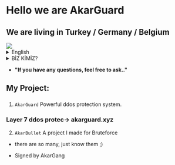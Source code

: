 # Hello we are AkarGuard
## We are living in Turkey / Germany / Belgium

<img src="https://cdn.discordapp.com/attachments/1031646083539021847/1034411784372756490/akar.jpg" />

<details>
  <summary>English</summary>
     This page for English
     
  <details>
    <summary>WHO WE ARE?</summary>
        We are young people living in Turkey, studying at university and wanting to advance in the fields of software and cyber security. We always wanted to help             other developer teams by sharing our projects as open source. We think that open source sharing is a project that can set an example for other young software           developers. We also have a cyber security company in the Republic of Turkey. Our goal as a company and team is to add something to the world of software and           cybersecurity. We are the AkarGuard team.
  </details>
  
  <details>
    <summary>Our projects</summary>
       We have a few projects that we are currently developing.                                                                                                    
       AkarGuard = It is a project that prevents DDoS / DoS attacks at all layers with its artificial intelligence. When we did stress tests in our project, it met            814GB requests in 24 hours and proved itself without crashing.
  </details>

</details>

<details>
  <summary>BİZ KİMİZ?</summary>
 ## Türkçe
    Türkiye'de yaşayan, üniversitede okuyan, yazılım ve siber güvenlik alanlarında ilerlemek isteyen gençleriz. Projelerimizi açık kaynak olarak paylaşarak her zaman       diğer geliştirici ekiplere yardımcı olmak istedik. Açık kaynak paylaşımının diğer genç yazılımcılara örnek olabilecek bir proje olduğunu düşünüyoruz. Türkiye           Cumhuriyeti'nde de bir siber güvenlik şirketimiz var. Şirket ve ekip olarak hedefimiz, yazılım ve siber güvenlik dünyasına bir şeyler katmaktır. Biz AkarGuard         ekibiyiz.


</details>




-  **"If you have any questions, feel free to ask.."** 

## My Project:

### 

1. `AkarGuard` Powerful ddos ​​protection system.
### Layer 7 ddos protec-> akarguard.xyz
2. `AkarBullet` A project I made for Bruteforce
- there are so many, just know them ;)


- Signed by AkarGang
